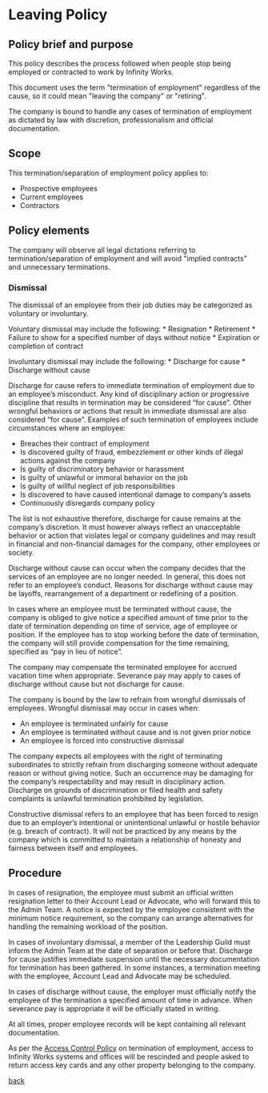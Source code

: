 # Leaving Policy

## Policy brief and purpose
This policy describes the process followed when people stop being employed or contracted to work by Infinity Works.

This document uses the term "termination of employment" regardless of the cause, so it could mean "leaving the company" or "retiring".

The company is bound to handle any cases of termination of employment as dictated by law with discretion, professionalism and official documentation.

## Scope
This termination/separation of employment policy applies to:
  * Prospective employees
  * Current employees
  * Contractors

## Policy elements
The company will observe all legal dictations referring to termination/separation of employment and will avoid "implied contracts" and unnecessary terminations.

### Dismissal
The dismissal of an employee from their job duties may be categorized as voluntary or involuntary.

Voluntary dismissal may include the following:
    * Resignation
    * Retirement
    * Failure to show for a specified number of days without notice
    * Expiration or completion of contract

Involuntary dismissal may include the following:
    * Discharge for cause
    * Discharge without cause

Discharge for cause refers to immediate termination of employment due to an employee’s misconduct. Any kind of disciplinary action or progressive discipline that results in termination may be considered “for cause”. Other wrongful behaviors or actions that result in immediate dismissal are also considered “for cause”. Examples of such termination of employees include circumstances where an employee:

* Breaches their contract of employment
* Is discovered guilty of fraud, embezzlement or other kinds of illegal actions against the company
* Is guilty of discriminatory behavior or harassment
* Is guilty of unlawful or immoral behavior on the job
* Is guilty of willful neglect of job responsibilities
* Is discovered to have caused intentional damage to company’s assets
* Continuously disregards company policy

The list is not exhaustive therefore, discharge for cause remains at the company’s discretion. It must however always reflect an unacceptable behavior or action that violates legal or company guidelines and may result in financial and non-financial damages for the company, other employees or society.

Discharge without cause can occur when the company decides that the services of an employee are no longer needed. In general, this does not refer to an employee’s conduct. Reasons for discharge without cause may be layoffs, rearrangement of a department or redefining of a position.

In cases where an employee must be terminated without cause, the company is obliged to give notice a specified amount of time prior to the date of termination depending on time of service, age of employee or position. If the employee has to stop working before the date of termination, the company will still provide compensation for the time remaining, specified as “pay in lieu of notice”.

The company may compensate the terminated employee for accrued vacation time when appropriate. Severance pay may apply to cases of discharge without cause but not discharge for cause.

The company is bound by the law to refrain from wrongful dismissals of employees. Wrongful dismissal may occur in cases when:

* An employee is terminated unfairly for cause
* An employee is terminated without cause and is not given prior notice
* An employee is forced into constructive dismissal

The company expects all employees with the right of terminating subordinates to strictly refrain from discharging someone without adequate reason or without giving notice. Such an occurrence may be damaging for the company’s respectability and may result in disciplinary action. Discharge on grounds of discrimination or filed health and safety complaints is unlawful termination prohibited by legislation.

Constructive dismissal refers to an employee that has been forced to resign due to an employer’s intentional or unintentional unlawful or hostile behavior (e.g. breach of contract). It will not be practiced by any means by the company which is committed to maintain a relationship of honesty and fairness between itself and employees.

## Procedure
In cases of resignation, the employee must submit an official written resignation letter to their Account Lead or Advocate, who will forward this to the Admin Team. A notice is expected by the employee consistent with the minimum notice requirement, so the company can arrange alternatives for handling the remaining workload of the position.

In cases of involuntary dismissal, a member of the Leadership Guild must inform the Admin Team at the date of separation or before that. Discharge for cause justifies immediate suspension until the necessary documentation for termination has been gathered. In some instances, a termination meeting with the employee, Account Lead and Advocate may be scheduled.

In cases of discharge without cause, the employer must officially notify the employee of the termination a specified amount of time in advance. When severance pay is appropriate it will be officially stated in writing.

At all times, proper employee records will be kept containing all relevant documentation.

As per the [Access Control Policy](../accesscontrol/readme.md) on termination of employment, access to Infinity Works systems and offices will be rescinded and people asked to return access key cards and any other property belonging to the company.

[back](../README.md#a-z-policies)

